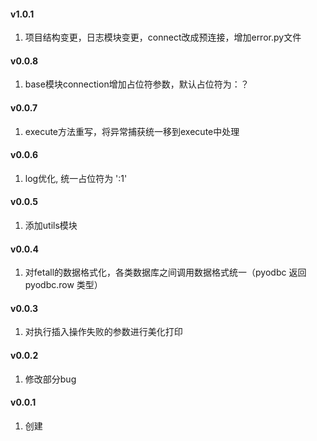 #### v1.0.1
1. 项目结构变更，日志模块变更，connect改成预连接，增加error.py文件

#### v0.0.8
1. base模块connection增加占位符参数，默认占位符为：？

#### v0.0.7
1. execute方法重写，将异常捕获统一移到execute中处理

#### v0.0.6
1. log优化, 统一占位符为 ':1'

#### v0.0.5
1. 添加utils模块

#### v0.0.4
1. 对fetall的数据格式化，各类数据库之间调用数据格式统一（pyodbc 返回pyodbc.row 类型）

#### v0.0.3
1. 对执行插入操作失败的参数进行美化打印

#### v0.0.2
1. 修改部分bug

#### v0.0.1
1. 创建
